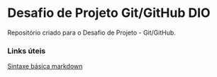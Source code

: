 # Desafio de Projeto Git/GitHub DIO
Repositório criado para o Desafio de Projeto - Git/GitHub.

### Links úteis
[Sintaxe básica markdown](https://www.markdownguide.org/basic-syntax/)
